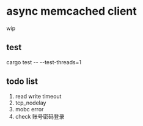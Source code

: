 # async memcached client

wip

## test

cargo test -- --test-threads=1

## todo list

1. read write timeout
1. tcp_nodelay
1. mobc error
1. check 账号密码登录
